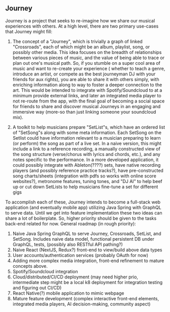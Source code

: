 ## Journey

Journey is a project that seeks to re-imagine how we share our musical experiences with others.  At a high level, there 
are two primary use-cases that Journey might fill:

1. The concept of a "Journey", which is trivially a graph of linked "Crossroads", each of which might be an album, 
playlist, song, or possibly other media.  This idea focuses on the breadth of relationships between various pieces of music, and 
the value of being able to trace or plan out one's musical path. So, if you stumble on a super cool area of music and want to re-create your experience (
whether to teach a genre, introduce an artist, or compete as the best journeyman DJ with your friends for aux rights), 
you are able to share it with others simply, with enriching information along to way to foster a deeper connection to the art. 
This would be intended to integrate with Spotify/Soundcloud to at a 
minimum provide external links, and later an integrated media player to not re-route from the app, with the final goal 
of becoming a social space for friends to share and discover musical Journeys in an engaging and immersive way (more-so than just
linking someone your soundcloud mix).


2. A toolkit to help musicians prepare "SetList"s, which have an ordered list of "SetSong"s along with some meta 
information.  Each SetSong on the Setlist could have information relevant to a musician preparing to learn (or perform) the song
as part of a live set.  In a naive version, this might include a link to a reference recording, a manually constructed 
view of the song structure (verse/chorus with lyrics and chords, etc.), and any notes specific to the performance.  In a
more developed application, it could possibly integrate with Ableton(????) sets, have native recording players (and 
possibly reference practice tracks?), have pre-constructed song charts/sheets (integration with pdfs so works with 
online score websites?), metronome features, tuning tones, and "DJ AI" to help beef up or cut down SetLists to help 
musicians fine-tune a set for different gigs

To accomplish each of these, Journey intends to become a full-stack web application (and eventually mobile app) utilizing
Java Spring with GraphQL to serve data.  Until we get into feature implementation these two ideas can share a lot of 
boilerplate.  So, higher priority should be given to the tasks back-end related for now.  General roadmap (in rough priority): 
1. Naive Java Spring GraphQL to serve Journey, Crossroads, SetList, and SetSong.  Includes naive data model, functional 
persistent DB under GraphQL, tests, (possibly also RESTful API pathing?) 
2. Naive React (NextJS, Redux?) front-end to view/build above data types
4. User accounts/authentication services (probably OAuth for now)
5. Adding more complex media integration, front-end refinement to mature concepts above.
6. Spotify/Soundcloud integration
7. Cloud/distributed/CI/CD deployment (may need higher prio, intermediate step might be a local k8 deployment for integration testing and figuring out CI/CD)
8. React Native(?) mobile application to mimic webpage
9. Mature feature development (complex interactive front-end elements, integrated media players, AI decision-making, community aspect)
